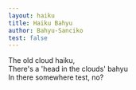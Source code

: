 ```yaml
---
layout: haiku
title: Haiku Bahyu
author: Bahyu-Sanciko
test: false
---
```

The old cloud haiku, <br>
There's a 'head in the clouds' bahyu <br>
In there somewhere test, no? <br>
